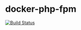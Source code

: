 # docker-php-fpm

[![Build Status](https://travis-ci.org/UKHomeOffice/docker-php-fpm.svg?branch=master)](https://travis-ci.org/UKHomeOffice/docker-php-fpm)
